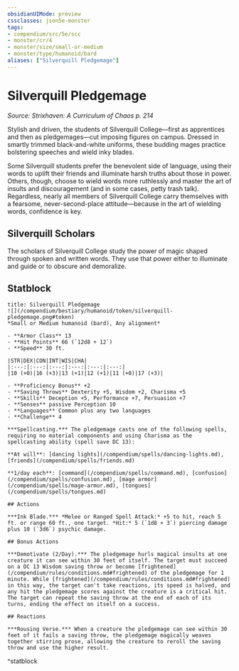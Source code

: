 ```yaml
---
obsidianUIMode: preview
cssclasses: json5e-monster
tags:
- compendium/src/5e/scc
- monster/cr/4
- monster/size/small-or-medium
- monster/type/humanoid/bard
aliases: ["Silverquill Pledgemage"]
---
```

# Silverquill Pledgemage
*Source: Strixhaven: A Curriculum of Chaos p. 214*  

Stylish and driven, the students of Silverquill College—first as apprentices and then as pledgemages—cut imposing figures on campus. Dressed in smartly trimmed black-and-white uniforms, these budding mages practice bolstering speeches and wield inky blades.

Some Silverquill students prefer the benevolent side of language, using their words to uplift their friends and illuminate harsh truths about those in power. Others, though, choose to wield words more ruthlessly and master the art of insults and discouragement (and in some cases, petty trash talk). Regardless, nearly all members of Silverquill College carry themselves with a fearsome, never-second-place attitude—because in the art of wielding words, confidence is key.

## Silverquill Scholars

The scholars of Silverquill College study the power of magic shaped through spoken and written words. They use that power either to illuminate and guide or to obscure and demoralize.

## Statblock

```ad-statblock
title: Silverquill Pledgemage
![](/compendium/bestiary/humanoid/token/silverquill-pledgemage.png#token)
*Small or Medium humanoid (bard), Any alignment*

- **Armor Class** 13 
- **Hit Points** 66 (`12d8 + 12`)
- **Speed** 30 ft.

|STR|DEX|CON|INT|WIS|CHA|
|:---:|:---:|:---:|:---:|:---:|:---:|
|10 (+0)|16 (+3)|13 (+1)|12 (+1)|11 (+0)|17 (+3)|

- **Proficiency Bonus** +2
- **Saving Throws** Dexterity +5, Wisdom +2, Charisma +5
- **Skills** Deception +5, Performance +7, Persuasion +7
- **Senses** passive Perception 10
- **Languages** Common plus any two languages
- **Challenge** 4

***Spellcasting.*** The pledgemage casts one of the following spells, requiring no material components and using Charisma as the spellcasting ability (spell save DC 13):

**At will**: [dancing lights](/compendium/spells/dancing-lights.md), [friends](/compendium/spells/friends.md)

**1/day each**: [command](/compendium/spells/command.md), [confusion](/compendium/spells/confusion.md), [mage armor](/compendium/spells/mage-armor.md), [tongues](/compendium/spells/tongues.md)

## Actions

***Ink Blade.*** *Melee or Ranged Spell Attack:* +5 to hit, reach 5 ft. or range 60 ft., one target. *Hit:* 5 (`1d8 + 3`) piercing damage plus 10 (`3d6`) psychic damage.

## Bonus Actions

***Demotivate (2/Day).*** The pledgemage hurls magical insults at one creature it can see within 30 feet of itself. The target must succeed on a DC 13 Wisdom saving throw or become [frightened](/compendium/rules/conditions.md#frightened) of the pledgemage for 1 minute. While [frightened](/compendium/rules/conditions.md#frightened) in this way, the target can't take reactions, its speed is halved, and any hit the pledgemage scores against the creature is a critical hit. The target can repeat the saving throw at the end of each of its turns, ending the effect on itself on a success.

## Reactions

***Rousing Verse.*** When a creature the pledgemage can see within 30 feet of it fails a saving throw, the pledgemage magically weaves together stirring prose, allowing the creature to reroll the saving throw and use the higher result.
```
^statblock